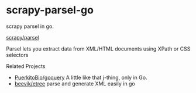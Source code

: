 # scrapy-parsel-go
scrapy parsel in go.


[scrapy/parsel](https://github.com/scrapy/parsel)

Parsel lets you extract data from XML/HTML documents using XPath or CSS selectors


Related Projects

* [PuerkitoBio/goquery](https://github.com/PuerkitoBio/goquery) A little like that j-thing, only in Go.
* [beevik/etree](https://github.com/beevik/etree) parse and generate XML easily in go
